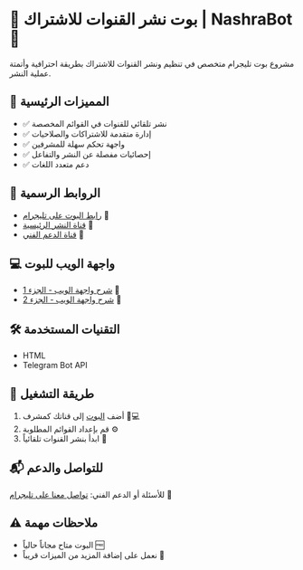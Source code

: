 # 🤖 بوت نشر القنوات للاشتراك | NashraBot 📢

مشروع بوت تليجرام متخصص في تنظيم ونشر القنوات للاشتراك بطريقة احترافية وأتمتة عملية النشر.


## 🚀 المميزات الرئيسية
- ✅ نشر تلقائي للقنوات في القوائم المخصصة
- ✅ إدارة متقدمة للاشتراكات والصلاحيات
- ✅ واجهة تحكم سهلة للمشرفين
- ✅ إحصائيات مفصلة عن النشر والتفاعل
- ✅ دعم متعدد اللغات

## 🔗 الروابط الرسمية
- [رابط البوت على تليجرام](https://t.me/nashrabot) 🤖
- [قناة النشر الرئيسية](https://t.me/N_itrous) 📢
- [قناة الدعم الفني](https://t.me/N_itrous) 💬

## 💻 واجهة الويب للبوت
- [شرح واجهة الويب - الجزء 1](https://youtu.be/CqkgHHAezEc?si=0hVizfZen9v6Ucsb) 🎥
- [شرح واجهة الويب - الجزء 2](https://youtu.be/TqxUbqGa8i8?si=evxcQnMMCPlRL_RU) 🎥

## 🛠️ التقنيات المستخدمة
- HTML
- Telegram Bot API

## 📌 طريقة التشغيل
1. أضف [البوت](https://t.me/nashrabot) إلى قناتك كمشرف 👨💻
2. قم بإعداد القوائم المطلوبة ⚙️
3. ابدأ بنشر القنوات تلقائياً 🚀


## 📬 للتواصل والدعم
للأسئلة أو الدعم الفني: [تواصل معنا على تليجرام](https://t.me/N_itrous) 📩

## ⚠️ ملاحظات مهمة
- البوت متاح مجاناً حالياً 🆓
- نعمل على إضافة المزيد من الميزات قريباً 🔄

